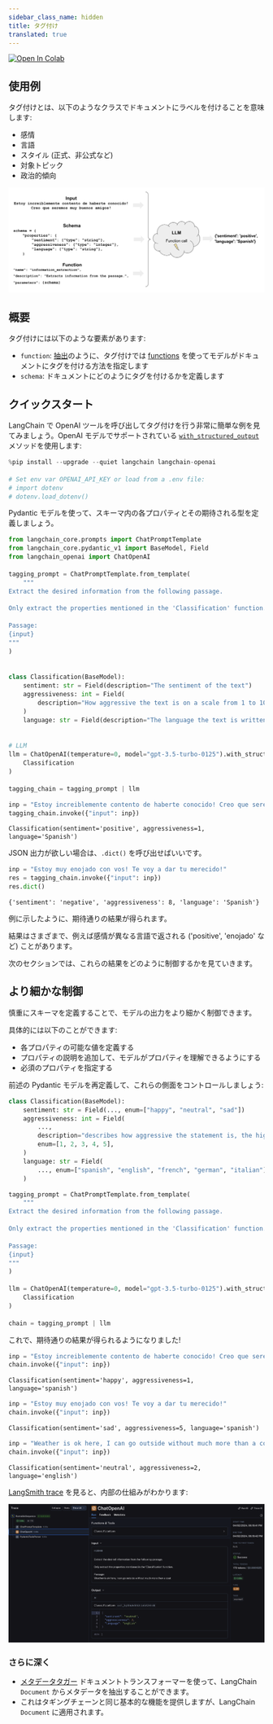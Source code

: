 ```yaml
---
sidebar_class_name: hidden
title: タグ付け
translated: true
---
```


[![Open In Colab](https://colab.research.google.com/assets/colab-badge.svg)](https://colab.research.google.com/github/langchain-ai/langchain/blob/master/docs/docs/use_cases/tagging.ipynb)

## 使用例

タグ付けとは、以下のようなクラスでドキュメントにラベルを付けることを意味します:

- 感情
- 言語
- スタイル (正式、非公式など)
- 対象トピック
- 政治的傾向

![Image description](../../../../../static/img/tagging.png)

## 概要

タグ付けには以下のような要素があります:

* `function`: [抽出](/docs/use_cases/extraction)のように、タグ付けでは [functions](https://openai.com/blog/function-calling-and-other-api-updates) を使ってモデルがドキュメントにタグを付ける方法を指定します
* `schema`: ドキュメントにどのようにタグを付けるかを定義します

## クイックスタート

LangChain で OpenAI ツールを呼び出してタグ付けを行う非常に簡単な例を見てみましょう。OpenAI モデルでサポートされている [`with_structured_output`](/docs/modules/model_io/chat/structured_output) メソッドを使用します:

```python
%pip install --upgrade --quiet langchain langchain-openai

# Set env var OPENAI_API_KEY or load from a .env file:
# import dotenv
# dotenv.load_dotenv()
```

Pydantic モデルを使って、スキーマ内の各プロパティとその期待される型を定義しましょう。

```python
from langchain_core.prompts import ChatPromptTemplate
from langchain_core.pydantic_v1 import BaseModel, Field
from langchain_openai import ChatOpenAI

tagging_prompt = ChatPromptTemplate.from_template(
    """
Extract the desired information from the following passage.

Only extract the properties mentioned in the 'Classification' function.

Passage:
{input}
"""
)


class Classification(BaseModel):
    sentiment: str = Field(description="The sentiment of the text")
    aggressiveness: int = Field(
        description="How aggressive the text is on a scale from 1 to 10"
    )
    language: str = Field(description="The language the text is written in")


# LLM
llm = ChatOpenAI(temperature=0, model="gpt-3.5-turbo-0125").with_structured_output(
    Classification
)

tagging_chain = tagging_prompt | llm
```

```python
inp = "Estoy increiblemente contento de haberte conocido! Creo que seremos muy buenos amigos!"
tagging_chain.invoke({"input": inp})
```

```output
Classification(sentiment='positive', aggressiveness=1, language='Spanish')
```

JSON 出力が欲しい場合は、`.dict()` を呼び出せばいいです。

```python
inp = "Estoy muy enojado con vos! Te voy a dar tu merecido!"
res = tagging_chain.invoke({"input": inp})
res.dict()
```

```output
{'sentiment': 'negative', 'aggressiveness': 8, 'language': 'Spanish'}
```

例に示したように、期待通りの結果が得られます。

結果はさまざまで、例えば感情が異なる言語で返される ('positive', 'enojado' など) ことがあります。

次のセクションでは、これらの結果をどのように制御するかを見ていきます。

## より細かな制御

慎重にスキーマを定義することで、モデルの出力をより細かく制御できます。

具体的には以下のことができます:

- 各プロパティの可能な値を定義する
- プロパティの説明を追加して、モデルがプロパティを理解できるようにする
- 必須のプロパティを指定する

前述の Pydantic モデルを再定義して、これらの側面をコントロールしましょう:

```python
class Classification(BaseModel):
    sentiment: str = Field(..., enum=["happy", "neutral", "sad"])
    aggressiveness: int = Field(
        ...,
        description="describes how aggressive the statement is, the higher the number the more aggressive",
        enum=[1, 2, 3, 4, 5],
    )
    language: str = Field(
        ..., enum=["spanish", "english", "french", "german", "italian"]
    )
```

```python
tagging_prompt = ChatPromptTemplate.from_template(
    """
Extract the desired information from the following passage.

Only extract the properties mentioned in the 'Classification' function.

Passage:
{input}
"""
)

llm = ChatOpenAI(temperature=0, model="gpt-3.5-turbo-0125").with_structured_output(
    Classification
)

chain = tagging_prompt | llm
```

これで、期待通りの結果が得られるようになりました!

```python
inp = "Estoy increiblemente contento de haberte conocido! Creo que seremos muy buenos amigos!"
chain.invoke({"input": inp})
```

```output
Classification(sentiment='happy', aggressiveness=1, language='spanish')
```

```python
inp = "Estoy muy enojado con vos! Te voy a dar tu merecido!"
chain.invoke({"input": inp})
```

```output
Classification(sentiment='sad', aggressiveness=5, language='spanish')
```

```python
inp = "Weather is ok here, I can go outside without much more than a coat"
chain.invoke({"input": inp})
```

```output
Classification(sentiment='neutral', aggressiveness=2, language='english')
```

[LangSmith trace](https://smith.langchain.com/public/38294e04-33d8-4c5a-ae92-c2fe68be8332/r) を見ると、内部の仕組みがわかります:

![Image description](../../../../../static/img/tagging_trace.png)

### さらに深く

* [メタデータタガー](/docs/integrations/document_transformers/openai_metadata_tagger) ドキュメントトランスフォーマーを使って、LangChain `Document` からメタデータを抽出することができます。
* これはタギングチェーンと同じ基本的な機能を提供しますが、LangChain `Document` に適用されます。
